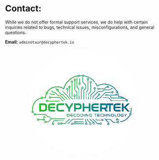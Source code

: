 
Contact:
========

While we do not offer formal support services, we do help with certain inquiries related to bugs, technical issues, misconfigurations, and general questions.

**Email:** `adminotaur@decyphertek.io`

<p align="center">
    <a href="https://decyphertek.io/" target="_blank" title="Decyphertek.io">
        <img src="https://github.com/decyphertek-io/configs/raw/main/Logos/decyphertek-clear-logo-512x512.png" 
             alt="Decyphertek.io" 
             width="350" 
             height="350" 
             style="border-radius: 50%; object-fit: cover;">
    </a>
</p>
  
